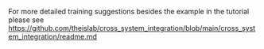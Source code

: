 For more detailed training suggestions besides the example in the tutorial please see https://github.com/theislab/cross_system_integration/blob/main/cross_system_integration/readme.md
